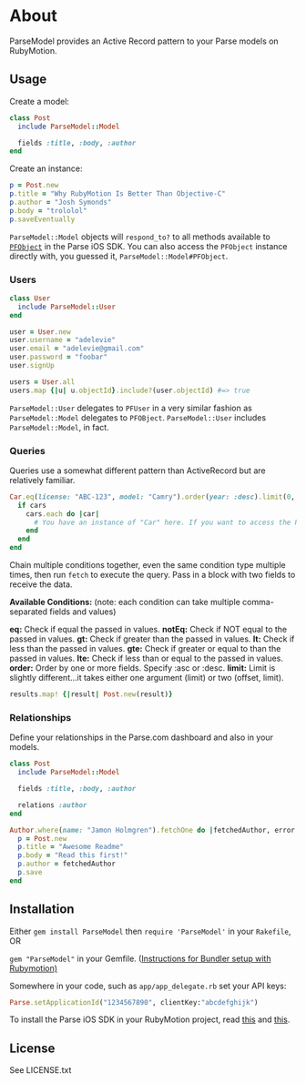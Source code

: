 # About

ParseModel provides an Active Record pattern to your Parse models on RubyMotion.

## Usage

Create a model:

```ruby
class Post
  include ParseModel::Model

  fields :title, :body, :author
end
```

Create an instance:

```ruby
p = Post.new
p.title = "Why RubyMotion Is Better Than Objective-C"
p.author = "Josh Symonds"
p.body = "trololol"
p.saveEventually
```

`ParseModel::Model` objects will `respond_to?` to all methods available to [`PFObject`](https://parse.com/docs/ios/api/Classes/PFObject.html) in the Parse iOS SDK. You can also access the `PFObject` instance directly with, you guessed it, `ParseModel::Model#PFObject`.

### Users

```ruby
class User
  include ParseModel::User
end

user = User.new
user.username = "adelevie"
user.email = "adelevie@gmail.com"
user.password = "foobar"
user.signUp

users = User.all
users.map {|u| u.objectId}.include?(user.objectId) #=> true
```

`ParseModel::User` delegates to `PFUser` in a very similar fashion as `ParseModel::Model` delegates to `PFOBject`. `ParseModel::User` includes `ParseModel::Model`, in fact.

### Queries

Queries use a somewhat different pattern than ActiveRecord but are relatively familiar.

```ruby
Car.eq(license: "ABC-123", model: "Camry").order(year: :desc).limit(0, 25).fetch do |cars, error|
  if cars
    cars.each do |car|
      # You have an instance of "Car" here. If you want to access the PFObject, just do `car.PFObject` like normal.
    end
  end
end
```

Chain multiple conditions together, even the same condition type multiple times, then run `fetch` to execute the query. Pass in a block with two fields to receive the data.

**Available Conditions:**
(note: each condition can take multiple comma-separated fields and values)

**eq:** Check if equal the passed in values.
**notEq:** Check if NOT equal to the passed in values.
**gt:** Check if greater than the passed in values.
**lt:** Check if less than the passed in values.
**gte:** Check if greater or equal to than the passed in values.
**lte:** Check if less than or equal to the passed in values.
**order:** Order by one or more fields. Specify :asc or :desc.
**limit:** Limit is slightly different...it takes either one argument (limit) or two (offset, limit).

```ruby
results.map! {|result| Post.new(result)}
```

### Relationships

Define your relationships in the Parse.com dashboard and also in your models.

```ruby
class Post
  include ParseModel::Model

  fields :title, :body, :author

  relations :author
end

Author.where(name: "Jamon Holmgren").fetchOne do |fetchedAuthor, error|
  p = Post.new
  p.title = "Awesome Readme"
  p.body = "Read this first!"
  p.author = fetchedAuthor
  p.save
end
```


## Installation

Either `gem install ParseModel` then `require 'ParseModel'` in your `Rakefile`, OR

`gem "ParseModel"` in your Gemfile. ([Instructions for Bundler setup with Rubymotion)](http://thunderboltlabs.com/posts/using-bundler-with-rubymotion)

Somewhere in your code, such as `app/app_delegate.rb` set your API keys:

```ruby
Parse.setApplicationId("1234567890", clientKey:"abcdefghijk")
```

To install the Parse iOS SDK in your RubyMotion project, read [this](http://www.rubymotion.com/developer-center/guides/project-management/#_using_3rd_party_libraries) and  [this](http://stackoverflow.com/a/10453895/94154).

## License

See LICENSE.txt